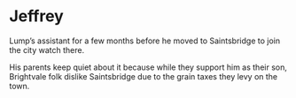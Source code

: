 # Jeffrey
Lump’s assistant for a few months before he moved to Saintsbridge to join the city watch there. 

His parents keep quiet about it because while they support him as their son, Brightvale folk dislike Saintsbridge due to the grain taxes they levy on the town. 